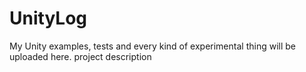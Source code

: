 # UnityLog
My Unity examples, tests and every kind of experimental thing will be uploaded here. 
project description
